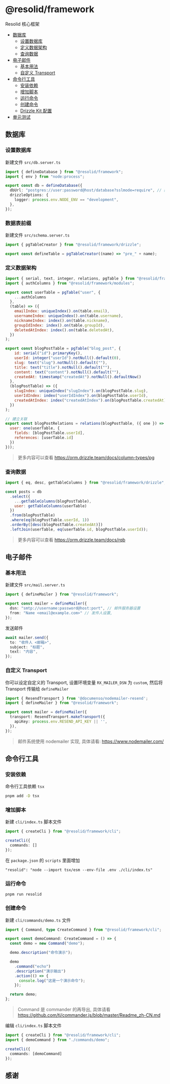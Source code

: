 # @resolid/framework

Resolid 核心框架

- [数据库](#数据库设置)
  * [设置数据库](#设置数据库)
  * [定义数据架构](#定义数据架构)
  * [查询数据](#查询数据)
- [电子邮件](#电子邮件)
  * [基本用法](#基本用法)
  * [自定义 Transport](#自定义-Transport)
- [命令行工具](#命令行工具)
  * [安装依赖](#安装依赖)
  * [增加脚本](#增加脚本)
  * [运行命令](#运行命令)
  * [创建命令](#创建命令)
  * [Drizzle Kit 配置](#Drizzle-Kit-配置)
- [单元测试](#单元测试)

## 数据库

### 设置数据库

新建文件 `src/db.server.ts`

```ts
import { defineDatabase } from "@resolid/framework";
import { env } from "node:process";

export const db = defineDatabase({
  dbUrl: "postgres://user:password@host/database?sslmode=require", // 数据库链接
  drizzleOptions: {
    logger: process.env.NODE_ENV == "development",
  },
});
```

### 数据表前缀

新建文件 `src/schema.server.ts`

```ts
import { pgTableCreator } from "@resolid/framework/drizzle";

export const defineTable = pgTableCreator((name) => "pre_" + name);
```

### 定义数据架构

```js
import { serial, text, integer, relations, pgTable } from "@resolid/framework/drizzle";
import { authColumns } from "@resolid/framework/modules";

export const userTable = pgTable("user", {
    ...authColumns
  },
  (table) => ({
    emailIndex: uniqueIndex().on(table.email),
    usernameIndex: uniqueIndex().on(table.username),
    nicknameIndex: index().on(table.nickname),
    groupIdIndex: index().on(table.groupId),
    deletedAtIndex: index().on(table.deletedAt),
  })
);

export const blogPostTable = pgTable("blog_post", {
    id: serial("id").primaryKey(),
    userId: integer("userId").notNull().default(0),
    slug: text("slug").notNull().default(""),
    title: text("title").notNull().default(""),
    content: text("content").notNull().default(""),
    createdAt: timestamp("createdAt").notNull().defaultNow()
  },
  (blogPostTable) => ({
    slugIndex: uniqueIndex("slugIndex").on(blogPostTable.slug),
    userIdIndex: index("userIdIndex").on(blogPostTable.userId),
    createdAtIndex: index("createdAtIndex").on(blogPostTable.createdAt)
  })
);

// 建立关联
export const blogPostRelations = relations(blogPostTable, ({ one }) => ({
  user: one(userTable, {
    fields: [blogPostTable.userId],
    references: [userTable.id]
  })
}));
```

> 更多内容可以查看 https://orm.drizzle.team/docs/column-types/pg

### 查询数据

```js
import { eq, desc, getTableColumns } from "@resolid/framework/drizzle";

const posts = db
  .select({
    ...getTableColumns(blogPostTable),
    user: getTableColumns(userTable)
  })
  .from(blogPostTable)
  .where(eq(blogPostTable.userId, 1))
  .orderBy([desc(blogPostTable.createdAt)])
  .leftJoin(userTable, eq(userTable.id, blogPostTable.userId));
```

> 更多内容可以查看 https://orm.drizzle.team/docs/rqb

## 电子邮件

### 基本用法

新建文件 `src/mail.server.ts`

```ts
import { defineMailer } from "@resolid/framework";

export const mailer = defineMailer({
  dsn: "smtp://username:password@host:port", // 邮件服务器设置
  from: "Name <email@example.com>" // 发件人设置,
});
```

发送邮件

```ts
await mailer.send({
  to: "收件人 <邮箱>",
  subject: "标题",
  text: "内容",
});
```

### 自定义 Transport

你可以设定自定义的 Transport, 设置环境变量 `RX_MAILER_DSN` 为 `custom`, 然后将 Transport 传输给 `defineMailer`

```ts
import { ResendTransport } from '@documenso/nodemailer-resend';
import { defineMailer } from "@resolid/framework";

export const mailer = defineMailer({
  transport: ResendTransport.makeTransport({
    apiKey: process.env.RESEND_API_KEY || '',
  }),
});
```

> 邮件系统使用 nodemailer 实现, 具体请看: https://www.nodemailer.com/

## 命令行工具

### 安装依赖

命令行工具依赖 `tsx`

```bash
pnpm add -D tsx
```

### 增加脚本

新建 `cli/index.ts` 脚本文件

```ts
import { createCli } from "@resolid/framework/cli";

createCli({
  commands: []
});
```

在 `package.json` 的 `scripts` 里面增加

```text
"resolid": "node --import tsx/esm --env-file .env ./cli/index.ts"
```

### 运行命令

```shell
pnpm run resolid
```

### 创建命令

新建 `cli/commands/demo.ts` 文件

```ts
import { Command, type CreateCommand } from "@resolid/framework/cli";

export const demoCommand: CreateCommand = () => {
  const demo = new Command("demo");

  demo.description("命令演示");

  demo
    .command("echo")
    .description("演示输出")
    .action(() => {
      console.log("这是一个演示命令");
    });

  return demo;
};
```

> Command 是 commander 的再导出, 具体请看 https://github.com/tj/commander.js/blob/master/Readme_zh-CN.md

编辑 `cli/index.ts` 脚本文件

```ts
import { createCli } from "@resolid/framework/cli";
import { demoCommand } from "./commands/demo";

createCli({
  commands: [demoCommand]
});
```

## 感谢
